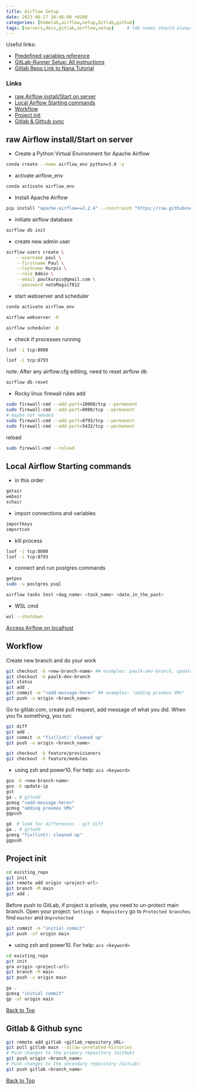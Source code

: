 ```yaml
---
title: Airflow Setup
date: 2023-06-17 16:46:00 +0100
categories: [homelab,airflow,setup,Gitlab,github]
tags: [servers,docs,gitlab,airflow,setup]     # TAG names should always be lowercase
---
```

Useful links:

- [Predefined variables reference](https://docs.gitlab.com/ee/ci/variables/predefined_variables.html)
- [GitLab-Runner Setup: All instructions](https://docs.gitlab.com/runner/install/)
- [Gitlab Repo Link to Nana Tutorial](https://gitlab.com/nanuchi/mynodeapp-cicd-project/-/tree/main)

### Links

- [raw Airflow install/Start on server](#raw-airflow-installstart-on-server)
- [Local Airflow Starting commands](#local-airflow-starting-commands)
- [Workflow](#workflow)
- [Project init](#project-init)
- [Gitlab \& Github sync](#gitlab--github-sync)

## raw Airflow install/Start on server

- Create a Python Virtual Environment for Apache Airflow

```bash
conda create --name airflow_env python=3.9 -y
```

- activate airflow_env

```bash
conda activate airflow_env
```

- Install Apache Airflow

```bash
pip install "apache-airflow==2.2.4" --constraint "https://raw.githubusercontent.com/apache/airflow/constraints-2.2.4/constraints-no-providers-3.9.txt"
```

- initiate airflow database

```bash
airflow db init
```

- create new admin user

```bash
airflow users create \
    --username paul \
    --firstname Paul \
    --lastname Kurpis \
    --role Admin \
    --email paulkurpis@gmail.com \
    --password natoMagic7812
```

- start webserver and scheduler

```bash
conda activate airflow_env
```

```bash
airflow webserver -D
```

```bash
airflow scheduler -D
```

- check if processes running

```bash
lsof -i tcp:8080
```

```bash
lsof -i tcp:8793
```


note: After any airflow.cfg editing, need to reset airflow db

```bash
airflow db reset
```

- Rocky linux firewall rules add

```bash
sudo firewall-cmd --add-port=10000/tcp --permanent
sudo firewall-cmd --add-port=8080/tcp --permanent
# maybe not needed
sudo firewall-cmd --add-port=8793/tcp --permanent
sudo firewall-cmd --add-port=5432/tcp --permanent
```

reload

```bash
sudo firewall-cmd --reload
```

## Local Airflow Starting commands

- in this order

```bash
getair
webair
schair
```

- import connections and variables

```bash
importkeys
importcon
```

- kill process

```bash
lsof -i tcp:8080
lsof -i tcp:8793
```

- connect and run postgres commands

```bash
getpos
sudo -u postgres psql
```

```powershell
airflow tasks test <dag_name> <task_name> <date_in_the_past>
```

- WSL cmd

```bash
wsl --shutdown
```

[Access Airflow on localhost](http://localhost:8080)


## Workflow

Create new branch and do your work

```bash
git checkout -b <new-branch-name> ## examples: paulk-dev-branch, update-ip
git checkout -b paulk-dev-branch 
git status
git add .
git commit -m "<add-message-here>" ## examples: "adding proxmox VMs"
git push -u origin <branch_name>
```

Go to gitlab.com, create pull request, add message of what you did. When you fix something, you run:

```bash
git diff
git add .
git commit -m "fix(lint): cleaned up"
git push -u origin <branch_name>
```

```bash
git checkout -b feature/provisioners
git checkout -b feature/modules
```

- using zsh and power10. For help: `acs <keyword>`

```bash
gco -b <new-branch-name>
gco -b update-ip
gst
ga . # gitadd
gcmsg "<add-message-here>"
gcmsg "adding proxmox VMs"
ggpush
```

```bash
gd  # look for differences - git diff
ga . # gitadd
gcmsg "fix(lint): cleaned up"
ggpush
```

## Project init

```bash
cd existing_repo
git init 
git remote add origin <project-url>
git branch -M main
git add .
```

Before push to GitLab, if project is private, you need to un-protect main branch. Open your project: `Settings > Repository` go to `Protected branches` find `master` and `Unprotected`

```bash
git commit -m "initial commit"
git push -uf origin main
```

- using zsh and power10. For help: `acs <keyword>`

```bash
cd existing_repo
git init 
gra origin <project-url>
git branch -M main
git push -u origin main
```

```bash
ga .
gcmsg "initial commit"
gp -uf origin main
```

[Back to Top](#links)

## Gitlab & Github sync

```bash
git remote add gitlab <gitlab_repository_URL>
git pull gitlab main --allow-unrelated-histories
# Push changes to the primary repository (GitHub)
git push origin <branch_name>
# Push changes to the secondary repository (GitLab)   
git push gitlab <branch_name>
```

[Back to Top](#links)